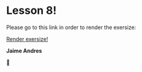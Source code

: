 # Lesson 8!

Please go to this link in order to render the exersize:

[Render exersize!](http://github.ekorre.org/2017-Google-Developer-Challenge/Lesson-8/card.html)

**Jaime Andres**

:see_no_evil:
